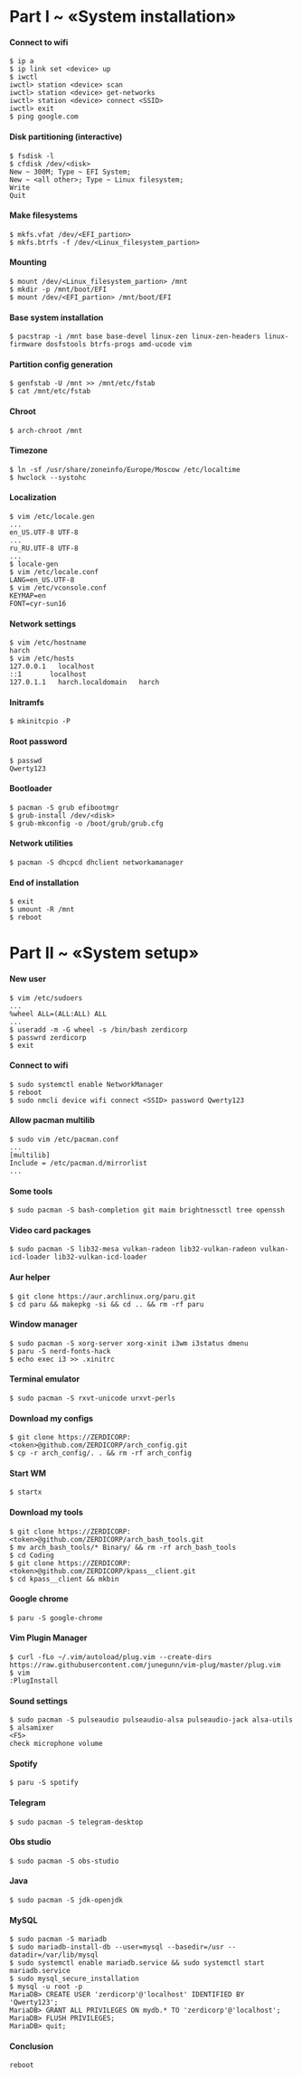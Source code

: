 # Part I ~ «System installation»
#### Connect to wifi
```
$ ip a
$ ip link set <device> up
$ iwctl
iwctl> station <device> scan
iwctl> station <device> get-networks
iwctl> station <device> connect <SSID>
iwctl> exit
$ ping google.com
```
#### Disk partitioning (interactive)
```
$ fsdisk -l
$ cfdisk /dev/<disk>
New ~ 300M; Type ~ EFI System;
New ~ <all other>; Type ~ Linux filesystem;
Write
Quit
```
#### Make filesystems
```
$ mkfs.vfat /dev/<EFI_partion>
$ mkfs.btrfs -f /dev/<Linux_filesystem_partion>
```
#### Mounting
```
$ mount /dev/<Linux_filesystem_partion> /mnt
$ mkdir -p /mnt/boot/EFI
$ mount /dev/<EFI_partion> /mnt/boot/EFI
```
#### Base system installation
```
$ pacstrap -i /mnt base base-devel linux-zen linux-zen-headers linux-firmware dosfstools btrfs-progs amd-ucode vim
```
#### Partition config generation
```
$ genfstab -U /mnt >> /mnt/etc/fstab
$ cat /mnt/etc/fstab
```
#### Chroot
```
$ arch-chroot /mnt
```
#### Timezone
```
$ ln -sf /usr/share/zoneinfo/Europe/Moscow /etc/localtime
$ hwclock --systohc
```
#### Localization
```
$ vim /etc/locale.gen
...
en_US.UTF-8 UTF-8
...
ru_RU.UTF-8 UTF-8
...
$ locale-gen
$ vim /etc/locale.conf
LANG=en_US.UTF-8
$ vim /etc/vconsole.conf
KEYMAP=en
FONT=cyr-sun16
```
#### Network settings
```
$ vim /etc/hostname
harch
$ vim /etc/hosts
127.0.0.1	localhost
::1       localhost
127.0.1.1	harch.localdomain	harch
```
#### Initramfs
```
$ mkinitcpio -P
```
#### Root password
```
$ passwd
Qwerty123
```
#### Bootloader
```
$ pacman -S grub efibootmgr
$ grub-install /dev/<disk>
$ grub-mkconfig -o /boot/grub/grub.cfg
```
#### Network utilities
```
$ pacman -S dhcpcd dhclient networkamanager
```
#### End of installation
```
$ exit
$ umount -R /mnt
$ reboot
```
# Part II ~ «System setup»
#### New user
```
$ vim /etc/sudoers
...
%wheel ALL=(ALL:ALL) ALL
...
$ useradd -m -G wheel -s /bin/bash zerdicorp
$ passwrd zerdicorp
$ exit
```
#### Connect to wifi
```
$ sudo systemctl enable NetworkManager
$ reboot
$ sudo nmcli device wifi connect <SSID> password Qwerty123
```
#### Allow pacman multilib
```
$ sudo vim /etc/pacman.conf
...
[multilib]
Include = /etc/pacman.d/mirrorlist
...
```
#### Some tools
```
$ sudo pacman -S bash-completion git maim brightnessctl tree openssh
```
#### Video card packages
```
$ sudo pacman -S lib32-mesa vulkan-radeon lib32-vulkan-radeon vulkan-icd-loader lib32-vulkan-icd-loader
```
#### Aur helper
```
$ git clone https://aur.archlinux.org/paru.git
$ cd paru && makepkg -si && cd .. && rm -rf paru
```
#### Window manager
```
$ sudo pacman -S xorg-server xorg-xinit i3wm i3status dmenu
$ paru -S nerd-fonts-hack
$ echo exec i3 >> .xinitrc
```
#### Terminal emulator
```
$ sudo pacman -S rxvt-unicode urxvt-perls
```
#### Download my configs
```
$ git clone https://ZERDICORP:<token>@github.com/ZERDICORP/arch_config.git
$ cp -r arch_config/. . && rm -rf arch_config
```
#### Start WM
```
$ startx
```
#### Download my tools
```
$ git clone https://ZERDICORP:<token>@github.com/ZERDICORP/arch_bash_tools.git
$ mv arch_bash_tools/* Binary/ && rm -rf arch_bash_tools
$ cd Coding
$ git clone https://ZERDICORP:<token>@github.com/ZERDICORP/kpass__client.git
$ cd kpass__client && mkbin
```
#### Google chrome
```
$ paru -S google-chrome
```
#### Vim Plugin Manager
```
$ curl -fLo ~/.vim/autoload/plug.vim --create-dirs https://raw.githubusercontent.com/junegunn/vim-plug/master/plug.vim
$ vim
:PlugInstall
```
#### Sound settings
```
$ sudo pacman -S pulseaudio pulseaudio-alsa pulseaudio-jack alsa-utils
$ alsamixer
<F5>
check microphone volume 
```
#### Spotify
```
$ paru -S spotify
```
#### Telegram
```
$ sudo pacman -S telegram-desktop
```
#### Obs studio
```
$ sudo pacman -S obs-studio
```
#### Java
```
$ sudo pacman -S jdk-openjdk
```
#### MySQL
```
$ sudo pacman -S mariadb
$ sudo mariadb-install-db --user=mysql --basedir=/usr --datadir=/var/lib/mysql
$ sudo systemctl enable mariadb.service && sudo systemctl start mariadb.service
$ sudo mysql_secure_installation
$ mysql -u root -p
MariaDB> CREATE USER 'zerdicorp'@'localhost' IDENTIFIED BY 'Qwerty123';
MariaDB> GRANT ALL PRIVILEGES ON mydb.* TO 'zerdicorp'@'localhost';
MariaDB> FLUSH PRIVILEGES;
MariaDB> quit;
```
#### Conclusion
```
reboot
```
